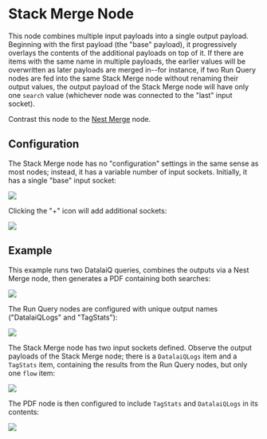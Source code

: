 # Stack Merge Node

This node combines multiple input payloads into a single output payload. Beginning with the first payload (the "base" payload), it progressively overlays the contents of the additional payloads on top of it. If there are items with the same name in multiple payloads, the earlier values will be overwritten as later payloads are merged in--for instance, if two Run Query nodes are fed into the same Stack Merge node without renaming their output values, the output payload of the Stack Merge node will have only one `search` value (whichever node was connected to the "last" input socket).

Contrast this node to the [Nest Merge](nestmerge.md) node.

## Configuration

The Stack Merge node has no "configuration" settings in the same sense as most nodes; instead, it has a variable number of input sockets. Initially, it has a single "base" input socket:

![](stackmerge-start.png)

Clicking the "+" icon will add additional sockets:

![](stackmerge-inputs.png)

## Example

This example runs two DatalaiQ queries, combines the outputs via a Nest Merge node, then generates a PDF containing both searches:

![](stackmerge-example1.png)

The Run Query nodes are configured with unique output names ("DatalaiQLogs" and "TagStats"):

![](stackmerge-example2.png)

The Stack Merge node has two input sockets defined. Observe the output payloads of the Stack Merge node; there is a `DatalaiQLogs` item and a `TagStats` item, containing the results from the Run Query nodes, but only one `flow` item:

![](stackmerge-example3.png)

The PDF node is then configured to include `TagStats` and `DatalaiQLogs` in its contents:

![](stackmerge-example4.png)
